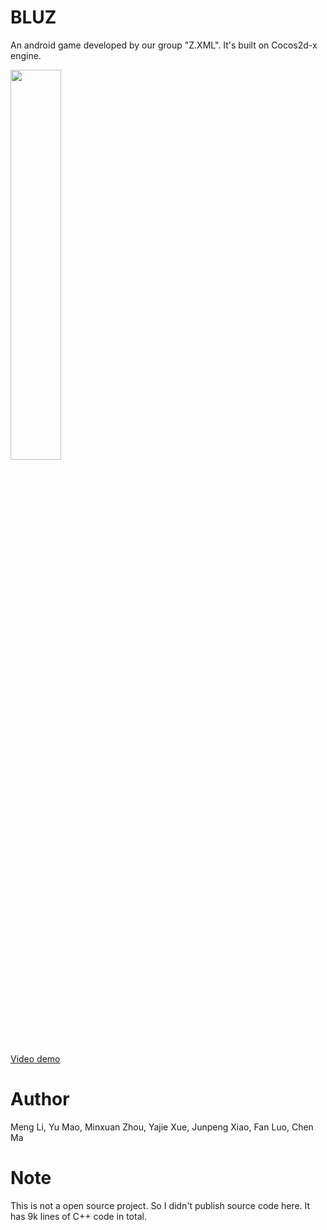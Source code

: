 # BLUZ

An android game developed by our group "Z.XML". It's built on Cocos2d-x engine.

<img src="/img/bluez.png" width="40%" height="40%" >


[Video demo](https://youtu.be/gycBHzNK9bg)

# Author
Meng Li, Yu Mao, Minxuan Zhou, Yajie Xue, Junpeng Xiao, Fan Luo, Chen Ma


# Note
This is not a open source project. So I didn't publish source code here. It has 9k lines of C++ code in total.
